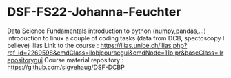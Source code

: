 # DSF-FS22-Johanna-Feuchter
Data Science Fundamentals
introduction to python (numpy,pandas,...)
introduction to linux
a couple of coding tasks (data from DCB, spectoscopy I believe)
Ilias Link to the course : https://ilias.unibe.ch/ilias.php?ref_id=2269598&cmdClass=ilobjcoursegui&cmdNode=11o:pr&baseClass=ilrepositorygui
Course material repository : https://github.com/sigvehaug/DSF-DCBP

